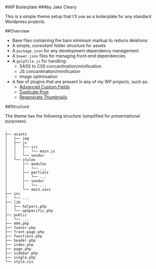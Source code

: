 #WP Boilerplate
###by Jake Cleary

This is a simple theme setup that I'll use as a boilerplate for any standard
Wordpress projects.

##Overview

* Base files containing the bare minimum markup to reduce deletions
* A simple, consistant folder structure for assets
* A `package.json` for any development dependency management
* A `bower.json` files for managing front-end dependencies
* A `gulpfile.js` for handling:
    * SASS to CSS concantination/minification
    * JS concantination/minification
    * Image optimisation
* A few of plugins that are present in any of my WP projects, such as:
    * [Advanced Custom Fields](https://github.com/elliotcondon/acf)
    * [Duplicate Post](https://wordpress.org/plugins/duplicate-post/)
    * [Regenerate Thumbnails](http://wordpress.org/plugins/regenerate-thumbnails/)

##Structure

The theme has the following structure (simplified for presentational purposes):

```
.
├── assets
│   ├── img
│   ├── js
│   │   ├── src
│   │   │   └── main.js
│   │   └── vendor
│   └── styles
│       ├── modules
│       │   └── ...
│       ├── partials
│       │   └── ...
│       ├── vendor
│       │   └── ...
│       └── main.sass
├── inc
│   └── ...
├── lib
│   ├── helpers.php
│   └── wpSpecific.php
├── public
│   └── ...
├── 404.php
├── footer.php
├── front-page.php
├── functions.php
├── header.php
├── index.php
├── page.php
├── sidebar.php
├── single.php
└── style.css
```